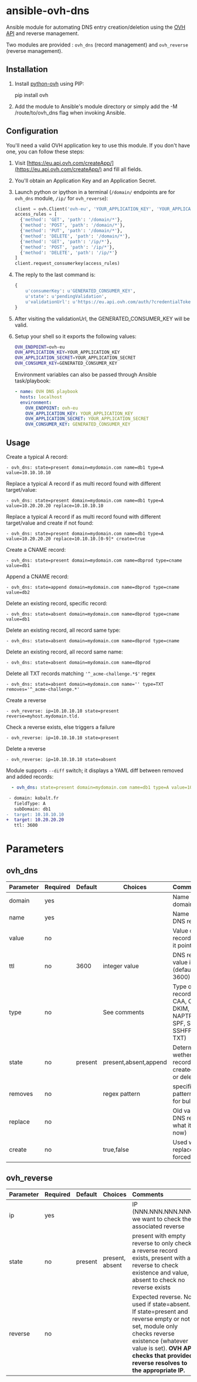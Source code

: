 # ansible-ovh-dns

Ansible module for automating DNS entry creation/deletion using the [OVH API](https://eu.api.ovh.com/) and
reverse management.

Two modules are provided : `ovh_dns` (record management) and `ovh_reverse` (reverse management).

## Installation

1. Install [python-ovh](https://pypi.python.org/pypi/ovh) using PIP:

    pip install ovh

2. Add the module to Ansible's module directory or simply add the -M /route/to/ovh_dns flag when invoking Ansible.

## Configuration

You'll need a valid OVH application key to use this module. If you don't have one, you can follow these steps:

1. Visit [https://eu.api.ovh.com/createApp/](https://eu.api.ovh.com/createApp/) and fill all fields.
2. You'll obtain an Application Key and an Application Secret.
3. Launch python or ipython in a terminal (`/domain/` endpoints are for `ovh_dns` module, `/ip/` for
   `ovh_reverse`):

    ```python
    client = ovh.Client('ovh-eu', 'YOUR_APPLICATION_KEY', 'YOUR_APPLICATION_SECRET')
    access_rules = [
      {'method': 'GET', 'path': '/domain/*'},
      {'method': 'POST', 'path': '/domain/*'},
      {'method': 'PUT', 'path': '/domain/*'},
      {'method': 'DELETE', 'path': '/domain/*'},
      {'method': 'GET', 'path': '/ip/*'},
      {'method': 'POST', 'path': '/ip/*'},
      {'method': 'DELETE', 'path': '/ip/*'}
    ]
    client.request_consumerkey(access_rules)
    ```
4. The reply to the last command is:
    ```python
    {
        u'consumerKey': u'GENERATED_CONSUMER_KEY',
        u'state': u'pendingValidation',
        u'validationUrl': u'https://eu.api.ovh.com/auth/?credentialToken=XXXXXXXX'
    }
    ```
5. After visiting the validationUrl, the GENERATED_CONSUMER_KEY will be valid.
5. Setup your shell so it exports the following values:

    ```sh
    OVH_ENDPOINT=ovh-eu
    OVH_APPLICATION_KEY=YOUR_APPLICATION_KEY
    OVH_APPLICATION_SECRET=YOUR_APPLICATION_SECRET
    OVH_CONSUMER_KEY=GENERATED_CONSUMER_KEY
    ```

    Environment variables can also be passed through Ansible task/playbook:

    ```yaml
    - name: OVH DNS playbook
      hosts: localhost
      environment:
        OVH_ENDPOINT: ovh-eu
        OVH_APPLICATION_KEY: YOUR_APPLICATION_KEY
        OVH_APPLICATION_SECRET: YOUR_APPLICATION_SECRET
        OVH_CONSUMER_KEY: GENERATED_CONSUMER_KEY
    ```

## Usage

Create a typical A record:

    - ovh_dns: state=present domain=mydomain.com name=db1 type=A value=10.10.10.10

Replace a typical A record if as multi record found with different target/value:

    - ovh_dns: state=present domain=mydomain.com name=db1 type=A value=10.20.20.20 replace=10.10.10.10

Replace a typical A record if as multi record found with different target/value and create if not found:

    - ovh_dns: state=present domain=mydomain.com name=db1 type=A value=10.20.20.20 replace=10.10.10.[0-9]* create=true

Create a CNAME record:

    - ovh_dns: state=present domain=mydomain.com name=dbprod type=cname value=db1

Append a CNAME record:

    - ovh_dns: state=append domain=mydomain.com name=dbprod type=cname value=db2

Delete an existing record, specific record:

    - ovh_dns: state=absent domain=mydomain.com name=dbprod type=cname value=db1

Delete an existing record, all record same type:

    - ovh_dns: state=absent domain=mydomain.com name=dbprod type=cname

Delete an existing record, all record same name:

    - ovh_dns: state=absent domain=mydomain.com name=dbprod

Delete all TXT records matching ``'^_acme-challenge.*$'`` regex

    - ovh_dns: state=absent domain=mydomain.com name='' type=TXT removes='^_acme-challenge.*'

Create a reverse

    - ovh_reverse: ip=10.10.10.10 state=present reverse=myhost.mydomain.tld.

Check a reverse exists, else triggers a failure

    - ovh_reverse: ip=10.10.10.10 state=present

Delete a reverse

    - ovh_reverse: ip=10.10.10.10 state=absent

Module supports ``--diff`` switch; it displays a YAML diff between removed and added records:

```yaml
  - ovh_dns: state=present domain=mydomain.com name=db1 type=A value=10.20.20.20 replace=10.10.10.10
```
```diff
 - domain: kobalt.fr
   fieldType: A
   subDomain: db1
-  target: 10.10.10.10
+  target: 10.20.20.20
   ttl: 3600
```

# Parameters

## ovh\_dns

Parameter | Required | Default | Choices               | Comments
:---------|----------|---------|-----------------------|:-----------------------
domain    | yes      |         |                       | Name of the domain zone
name      | yes      |         |                       | Name of the DNS record
value     | no       |         |                       | Value of the DNS record (i.e. what it points to)
ttl       | no       | 3600    | integer value         | DNS record TTL value in seconds (defaults to 3600)
type      | no       |         | See comments          | Type of DNS record (A, AAAA, CAA, CNAME, DKIM, LOC, MX, NAPTR, NS, PTR, SPF, SRV, SSHFP, TLSA, TXT)
state     | no       | present | present,absent,append | Determines wether the record is to be created/modified or deleted
removes   | no       |         | regex pattern         | specifies a regex pattern to match for bulk deletion
replace   | no       |         |                       | Old value of the DNS record (i.e. what it points to now)
create    | no       |         | true,false            | Used with replace for forced creation


## ovh\_reverse

Parameter | Required | Default | Choices               | Comments
:---------|----------|---------|-----------------------|:-----------------------
ip        | yes      |         |                       | IP (NNN.NNN.NNN.NNN) we want to check the associated reverse
state     | no       | present | present, absent       | present with empty reverse to only check a reverse record exists, present with a reverse to check existence and value, absent to check no reverse exists
reverse   | no       |         |                       | Expected reverse. Not used if state=absent. If state=present and reverse empty or not set, module only checks reverse existence (whatever value is set). **OVH API checks that provided reverse resolves to the appropriate IP.**
